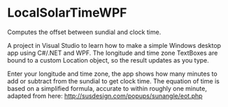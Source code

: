 # LocalSolarTimeWPF
Computes the offset between sundial and clock time.

A project in Visual Studio to learn how to make a simple Windows desktop app using
C#/.NET and WPF. The longitude and time zone TextBoxes are bound to a custom Location 
object, so the result updates as you type.

Enter your longitude and time zone, the app shows how many minutes to add or subtract 
from the sundial to get clock time.  The equation of time is based on a simplified 
formula, accurate to within roughly one minute, adapted from here:
http://susdesign.com/popups/sunangle/eot.php

